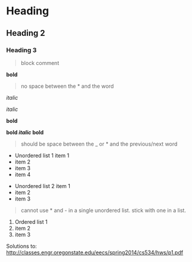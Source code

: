 # Heading 

## Heading 2

### Heading 3

> block comment


**bold** 

> no space between the * and the word

*italic*

_italic_

__bold__

**bold _italic_ bold**
> should be space between the _ or * and the previous/next word

* Unordered list 1 item 1
* item 2
* item 3
* item 4

- Unordered list 2 item 1
- item 2
- item 3

> cannot use * and - in a single unordered list. stick with one in a list.

1. Ordered list 1
2. item 2
3. item 3





Solutions to: 
http://classes.engr.oregonstate.edu/eecs/spring2014/cs534/hws/p1.pdf

